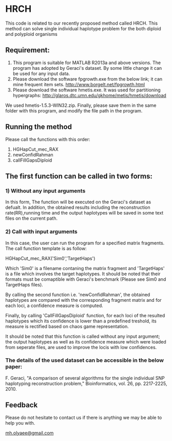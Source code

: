 # HRCH
This code is related to our recently proposed method called HRCH. This method can solve single individual haplotype problem for the both diploid and polyploid organisms
## Requirement:
1) This program is suitable for MATLAB R2013a and above versions. The program has adopted by Geraci's dataset. By some little change it can be used for any input data.
2) Please download the software fpgrowth.exe from the below link; it can mine frequent item sets.
http://www.borgelt.net/fpgrowth.html 
3) Please download the software hmetis.exe. It was used for partitioning hypergraphs: http://glaros.dtc.umn.edu/gkhome/metis/hmetis/download

We used hmetis-1.5.3-WIN32.zip.
Finally, please save them in the same folder with this program, and modify the file path in the program.

## Running the method
Please call the functions with this order:
1) HGHapCut_mec_RAX
2) newConfidRahman
3) callFillGapsDiploid

## The first function can be called in two forms:

### 1) Without any input arguments

In this form, The function will be executed on the Geraci's dataset as defualt. In addition, the obtained results including the reconstruction rate(RR),running time and the output haplotypes will be saved in some text files on the current path.

### 2) Call with input arguments

In this case, the user can run the program for a specified matrix fragments. The call function template is as follow:

HGHapCut_mec_RAX('Sim0','TargetHaps')

Which 'Sim0' is a filename contaning the matrix fragment and 'TargetHaps' is a file which involves the target haplotypes.
It should be noted that their formats must be comaptible with Geraci's benchmark (Please see Sim0 and TargetHaps files).

By calling the second function i.e. 'newConfidRahman', the obtained haplotypes are compared with the corresponding fragment matrix and for each loci, a confidence measure is computed.

Finally, by calling 'CallFillGapsDiploid' function, for each loci of the resulted haplotypes which its confidence is lower than a predefined treshold, its measure is rectified based on chaos game representation.

It should be noted that this function is called without any input argument; the output haplotypes as well as its confidence measure which were loaded from seperate files, are used to improve the locis with low confidences.


### The details of the used dataset can be accessible in the below paper:

F. Geraci, "A comparison of several algorithms for the single individual SNP haplotyping reconstruction problem," Bioinformatics, vol. 26, pp. 2217-2225, 2010.

## Feedback

Please do not hesitate to contact us if there is anything we may be able to help you with.

mh.olyaee@gmail.com
